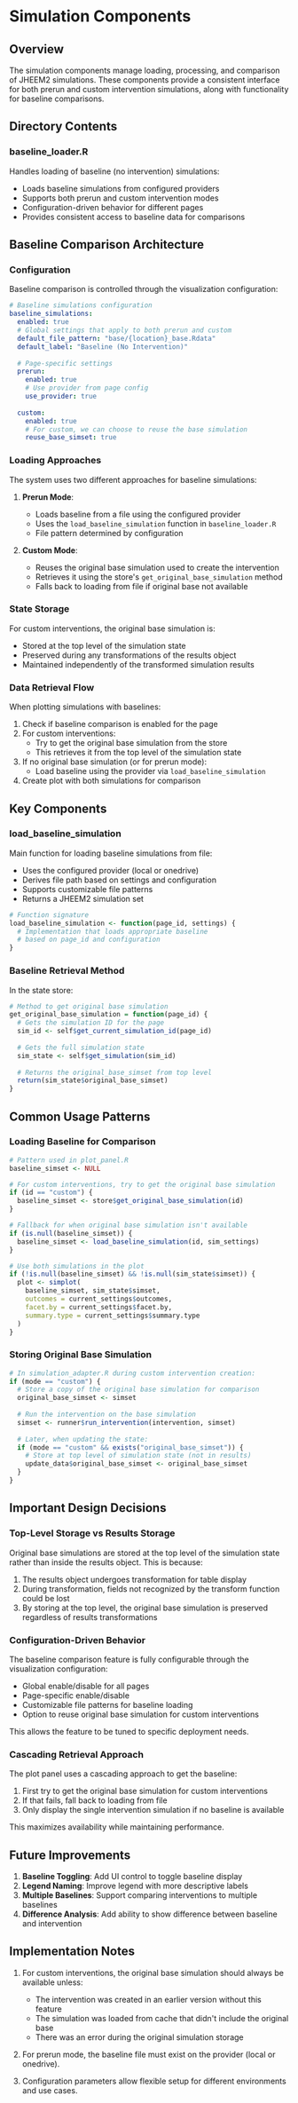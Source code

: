 # Simulation Components

## Overview
The simulation components manage loading, processing, and comparison of JHEEM2 simulations. These components provide a consistent interface for both prerun and custom intervention simulations, along with functionality for baseline comparisons.

## Directory Contents

### baseline_loader.R
Handles loading of baseline (no intervention) simulations:
- Loads baseline simulations from configured providers
- Supports both prerun and custom intervention modes
- Configuration-driven behavior for different pages
- Provides consistent access to baseline data for comparisons

## Baseline Comparison Architecture

### Configuration
Baseline comparison is controlled through the visualization configuration:

```yaml
# Baseline simulations configuration
baseline_simulations:
  enabled: true
  # Global settings that apply to both prerun and custom
  default_file_pattern: "base/{location}_base.Rdata"
  default_label: "Baseline (No Intervention)"
  
  # Page-specific settings
  prerun:
    enabled: true
    # Use provider from page config
    use_provider: true
    
  custom:
    enabled: true
    # For custom, we can choose to reuse the base simulation
    reuse_base_simset: true
```

### Loading Approaches
The system uses two different approaches for baseline simulations:

1. **Prerun Mode**: 
   - Loads baseline from a file using the configured provider
   - Uses the `load_baseline_simulation` function in `baseline_loader.R`
   - File pattern determined by configuration

2. **Custom Mode**:
   - Reuses the original base simulation used to create the intervention
   - Retrieves it using the store's `get_original_base_simulation` method
   - Falls back to loading from file if original base not available

### State Storage
For custom interventions, the original base simulation is:
- Stored at the top level of the simulation state
- Preserved during any transformations of the results object
- Maintained independently of the transformed simulation results

### Data Retrieval Flow
When plotting simulations with baselines:

1. Check if baseline comparison is enabled for the page
2. For custom interventions:
   - Try to get the original base simulation from the store
   - This retrieves it from the top level of the simulation state
3. If no original base simulation (or for prerun mode):
   - Load baseline using the provider via `load_baseline_simulation`
4. Create plot with both simulations for comparison

## Key Components

### load_baseline_simulation
Main function for loading baseline simulations from file:
- Uses the configured provider (local or onedrive)
- Derives file path based on settings and configuration
- Supports customizable file patterns
- Returns a JHEEM2 simulation set

```r
# Function signature
load_baseline_simulation <- function(page_id, settings) {
  # Implementation that loads appropriate baseline
  # based on page_id and configuration
}
```

### Baseline Retrieval Method
In the state store:
```r
# Method to get original base simulation
get_original_base_simulation = function(page_id) {
  # Gets the simulation ID for the page
  sim_id <- self$get_current_simulation_id(page_id)
  
  # Gets the full simulation state
  sim_state <- self$get_simulation(sim_id)
  
  # Returns the original_base_simset from top level
  return(sim_state$original_base_simset)
}
```

## Common Usage Patterns

### Loading Baseline for Comparison

```r
# Pattern used in plot_panel.R
baseline_simset <- NULL

# For custom interventions, try to get the original base simulation
if (id == "custom") {
  baseline_simset <- store$get_original_base_simulation(id)
}

# Fallback for when original base simulation isn't available
if (is.null(baseline_simset)) {
  baseline_simset <- load_baseline_simulation(id, sim_settings)
}

# Use both simulations in the plot
if (!is.null(baseline_simset) && !is.null(sim_state$simset)) {
  plot <- simplot(
    baseline_simset, sim_state$simset,
    outcomes = current_settings$outcomes,
    facet.by = current_settings$facet.by,
    summary.type = current_settings$summary.type
  )
}
```

### Storing Original Base Simulation

```r
# In simulation_adapter.R during custom intervention creation:
if (mode == "custom") {
  # Store a copy of the original base simulation for comparison
  original_base_simset <- simset
  
  # Run the intervention on the base simulation
  simset <- runner$run_intervention(intervention, simset)
  
  # Later, when updating the state:
  if (mode == "custom" && exists("original_base_simset")) {
    # Store at top level of simulation state (not in results)
    update_data$original_base_simset <- original_base_simset
  }
}
```

## Important Design Decisions

### Top-Level Storage vs Results Storage
Original base simulations are stored at the top level of the simulation state rather than inside the results object. This is because:

1. The results object undergoes transformation for table display
2. During transformation, fields not recognized by the transform function could be lost
3. By storing at the top level, the original base simulation is preserved regardless of results transformations

### Configuration-Driven Behavior
The baseline comparison feature is fully configurable through the visualization configuration:

- Global enable/disable for all pages
- Page-specific enable/disable
- Customizable file patterns for baseline loading
- Option to reuse original base simulation for custom interventions

This allows the feature to be tuned to specific deployment needs.

### Cascading Retrieval Approach
The plot panel uses a cascading approach to get the baseline:

1. First try to get the original base simulation for custom interventions
2. If that fails, fall back to loading from file
3. Only display the single intervention simulation if no baseline is available

This maximizes availability while maintaining performance.

## Future Improvements

1. **Baseline Toggling**: Add UI control to toggle baseline display
2. **Legend Naming**: Improve legend with more descriptive labels
3. **Multiple Baselines**: Support comparing interventions to multiple baselines
4. **Difference Analysis**: Add ability to show difference between baseline and intervention

## Implementation Notes

1. For custom interventions, the original base simulation should always be available unless:
   - The intervention was created in an earlier version without this feature
   - The simulation was loaded from cache that didn't include the original base
   - There was an error during the original simulation storage

2. For prerun mode, the baseline file must exist on the provider (local or onedrive).

3. Configuration parameters allow flexible setup for different environments and use cases.
